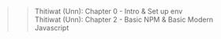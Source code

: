 >> Thitiwat (Unn): Chapter 0 - Intro & Set up env <br>
>> Thitiwat (Unn): Chapter 2 - Basic NPM & Basic Modern Javascript <br>
